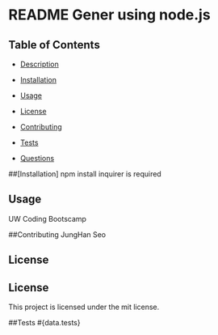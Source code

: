 # README Gener using node.js 

  ## Table of Contents 
* [Description](#description)

* [Installation](#installation)

* [Usage](#usage)
 
* [License](#license)

* [Contributing](#contributing)

* [Tests](#tests)

* [Questions](#questions)

##[Installation]
npm install inquirer is required

## Usage
UW Coding Bootscamp

##Contributing
JungHan Seo

## License
## License 
  This project is licensed under the mit license.

##Tests
#{data.tests}


  
  


